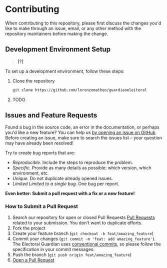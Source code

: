 # Contributing

When contributing to this repository, please first discuss the changes you'd like to make through an issue, email, or any other method with the repository maintainers before making the change.

## Development Environment Setup

> **[?]**

To set up a development environment, follow these steps:

1. Clone the repository

   ```sh
   git clone https://github.com/lorenzomatheo/guardiaoeleitoral
   ```

2. TODO

## Issues and Feature Requests

Found a bug in the source code, an error in the documentation, or perhaps you'd like a new feature? You can help us [by opening an issue on GitHub](https://github.com/lorenzomatheo/guardiaoeleitoral/issues). Before creating an issue, make sure to search the issues list – your question may have already been resolved!

Try to create bug reports that are:

- _Reproducible._ Include the steps to reproduce the problem.
- _Specific._ Provide as many details as possible: which version, which environment, etc.
- _Unique._ Do not duplicate already opened issues.
- _Limited Limited to a single bug._ One bug per report.

**Even better: Submit a pull request with a fix or a new feature!**

### How to Submit a Pull Request

1. Search our repository for open or closed Pull Requests
   [Pull Requests](https://github.com/lorenzomatheo/guardiaoeleitoral/pulls)
   related to your submission. You don't want to duplicate efforts.
2. Fork the project
3. Create your feature branch (`git checkout -b feat/amazing_feature`)
4. Commit your changes (`git commit -m 'feat: add amazing_feature'`). The Electoral Guardian uses [conventional commits](https://www.conventionalcommits.org), so please follow the specification in your commit messages.
5. Push the branch (`git push origin feat/amazing_feature`)
6. [Open a Pull Request](https://github.com/lorenzomatheo/guardiaoeleitoral/compare?expand=1)
